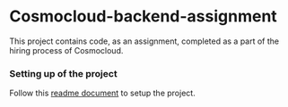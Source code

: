 # Cosmocloud-backend-assignment
This project contains code, as an assignment, completed as a part of the hiring process of Cosmocloud.

### Setting up of the project
Follow this [readme document](https://github.com/Chanpreet-Singh/Cosmocloud-backend-assignment/blob/main/Project%20Setup/Readme%20for%20setup.md") to setup the project.
